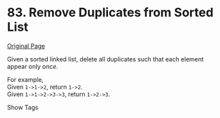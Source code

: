 # 83. Remove Duplicates from Sorted List

[Original Page](https://leetcode.com/problems/remove-duplicates-from-sorted-list/)

Given a sorted linked list, delete all duplicates such that each element appear only _once_.

For example,  
Given `1->1->2`, return `1->2`.  
Given `1->1->2->3->3`, return `1->2->3`.

<div>

<div id="tags" class="btn btn-xs btn-warning">Show Tags</div>

<span class="hidebutton" style="display: none;">[Linked List](/tag/linked-list/)</span></div>